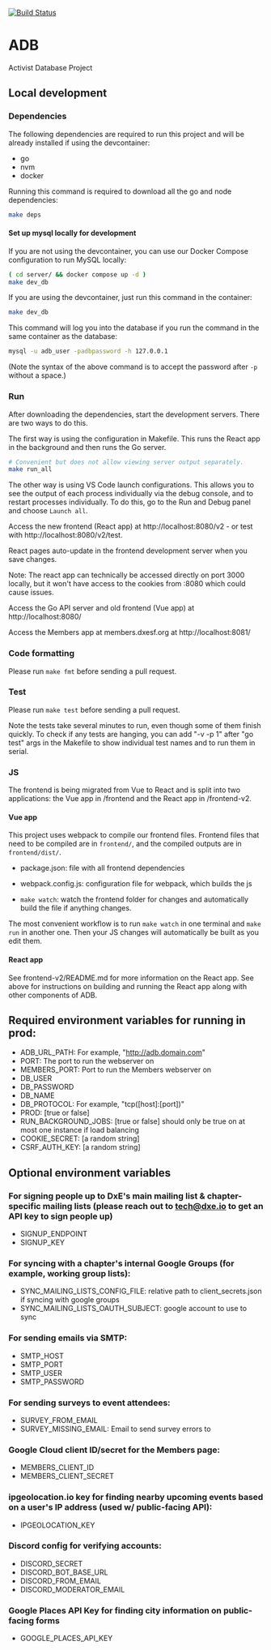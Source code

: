 [![Build Status](https://travis-ci.org/dxe/adb.svg?branch=master)](https://travis-ci.org/dxe/adb)

# ADB

Activist Database Project

## Local development

### Dependencies

The following dependencies are required to run this project and will be already
installed if using the devcontainer:

- go
- nvm
- docker

Running this command is required to download all the go and node dependencies:

```bash
make deps
```

#### Set up mysql locally for development

If you are not using the devcontainer, you can use our Docker Compose configuration
to run MySQL locally:

```bash
( cd server/ && docker compose up -d )
make dev_db
```

If you are using the devcontainer, just run this command in the container:

```bash
make dev_db
```

This command will log you into the database if you run the command in the same
container as the database:

```bash
mysql -u adb_user -padbpassword -h 127.0.0.1
```

(Note the syntax of the above command is to accept the password after `-p`
without a space.)

### Run

After downloading the dependencies, start the development servers. There are two
ways to do this.

The first way is using the configuration in Makefile. This runs the React app
in the background and then runs the Go server.

```bash
# Convenient but does not allow viewing server output separately.
make run_all
```

The other way is using VS Code launch configurations. This allows you to see
the output of each process individually via the debug console, and to restart
processes individually. To do this, go to the Run and Debug panel and choose
`Launch all`.

Access the new frontend (React app) at http://localhost:8080/v2 - or test with
http://localhost:8080/v2/test.

React pages auto-update in the frontend development server when you save
changes.

Note: The react app can technically be accessed directly on port 3000 locally,
but it won't have access to the cookies from :8080 which could cause issues.

Access the Go API server and old frontend (Vue app) at http://localhost:8080/

Access the Members app at members.dxesf.org at http://localhost:8081/

### Code formatting

Please run `make fmt` before sending a pull request.

### Test

Please run `make test` before sending a pull request.

Note the tests take several minutes to run, even though some of them
finish quickly. To check if any tests are hanging, you can add "-v -p 1" after
"go test" args in the Makefile to show individual test names and to run them
in serial.

### JS

The frontend is being migrated from Vue to React and is split into two
applications: the Vue app in /frontend and the React app in /frontend-v2.

#### Vue app

This project uses webpack to compile our frontend files. Frontend
files that need to be compiled are in `frontend/`, and the compiled
outputs are in `frontend/dist/`.

- package.json: file with all frontend dependencies

- webpack.config.js: configuration file for webpack, which builds the js

- `make watch`: watch the frontend folder for changes and
  automatically build the file if anything changes.

The most convenient workflow is to run `make watch` in one terminal
and `make run` in another one. Then your JS changes will automatically
be built as you edit them.

#### React app

See frontend-v2/README.md for more information on the React app. See above for
instructions on building and running the React app along with other components
of ADB.

## Required environment variables for running in prod:

- ADB_URL_PATH: For example, "http://adb.domain.com"
- PORT: The port to run the webserver on
- MEMBERS_PORT: Port to run the Members webserver on
- DB_USER
- DB_PASSWORD
- DB_NAME
- DB_PROTOCOL: For example, "tcp([host]:[port])"
- PROD: [true or false]
- RUN_BACKGROUND_JOBS: [true or false] should only be true on at most one instance if load balancing
- COOKIE_SECRET: [a random string]
- CSRF_AUTH_KEY: [a random string]

## Optional environment variables

### For signing people up to DxE's main mailing list & chapter-specific mailing lists (please reach out to tech@dxe.io to get an API key to sign people up)

- SIGNUP_ENDPOINT
- SIGNUP_KEY

### For syncing with a chapter's internal Google Groups (for example, working group lists):

- SYNC_MAILING_LISTS_CONFIG_FILE: relative path to client_secrets.json if syncing with google groups
- SYNC_MAILING_LISTS_OAUTH_SUBJECT: google account to use to sync

### For sending emails via SMTP:

- SMTP_HOST
- SMTP_PORT
- SMTP_USER
- SMTP_PASSWORD

### For sending surveys to event attendees:

- SURVEY_FROM_EMAIL
- SURVEY_MISSING_EMAIL: Email to send survey errors to

### Google Cloud client ID/secret for the Members page:

- MEMBERS_CLIENT_ID
- MEMBERS_CLIENT_SECRET

### ipgeolocation.io key for finding nearby upcoming events based on a user's IP address (used w/ public-facing API):

- IPGEOLOCATION_KEY

### Discord config for verifying accounts:

- DISCORD_SECRET
- DISCORD_BOT_BASE_URL
- DISCORD_FROM_EMAIL
- DISCORD_MODERATOR_EMAIL

### Google Places API Key for finding city information on public-facing forms

- GOOGLE_PLACES_API_KEY
